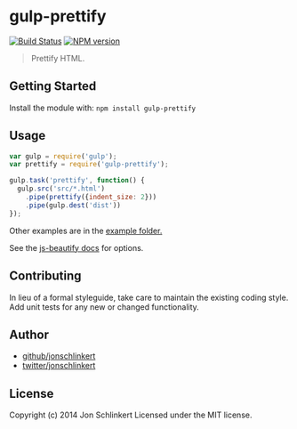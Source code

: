 # gulp-prettify
[![Build Status](https://travis-ci.org/jonschlinkert/gulp-prettify.png?branch=master)](https://travis-ci.org/jonschlinkert/gulp-prettify)
[![NPM version](https://badge.fury.io/js/gulp-prettify.png)](http://badge.fury.io/js/gulp-prettify)

> Prettify HTML.

## Getting Started
Install the module with: `npm install gulp-prettify`

## Usage

```js
var gulp = require('gulp');
var prettify = require('gulp-prettify');

gulp.task('prettify', function() {
  gulp.src('src/*.html')
    .pipe(prettify({indent_size: 2}))
    .pipe(gulp.dest('dist'))
});
```
Other examples are in the [example folder.](http://github.com/jonschlinkert/gulp-prettify/tree/master/examples)

See the [js-beautify docs](https://github.com/einars/js-beautify) for options.

## Contributing
In lieu of a formal styleguide, take care to maintain the existing coding style. Add unit tests for any new or changed functionality.

## Author

+ [github/jonschlinkert](https://github.com/jonschlinkert)
+ [twitter/jonschlinkert](http://twitter.com/jonschlinkert)

## License
Copyright (c) 2014 Jon Schlinkert
Licensed under the MIT license.
